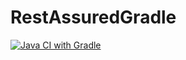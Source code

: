 # RestAssuredGradle
[![Java CI with Gradle](https://github.com/Deamgaudencioramos/RestAssuredGradle/actions/workflows/gradle.yml/badge.svg)](https://github.com/Deamgaudencioramos/RestAssuredGradle/actions/workflows/gradle.yml)
